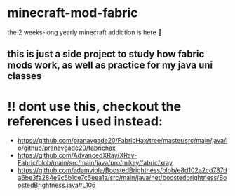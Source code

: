# minecraft-mod-fabric
the 2 weeks-long yearly minecraft addiction is here 🧱

## this is just a side project to study how fabric mods work, as well as practice for my java uni classes

# !! dont use this, checkout the references i used instead: 
- https://github.com/pranavgade20/FabricHax/tree/master/src/main/java/io/github/pranavgade20/fabrichax
- https://github.com/AdvancedXRay/XRay-Fabric/blob/main/src/main/java/pro/mikey/fabric/xray
- https://github.com/adamviola/BoostedBrightness/blob/e8d102a2cd787da6be3fa284e9c5b1ce7c5eea1a/src/main/java/net/boostedbrightness/BoostedBrightness.java#L106
